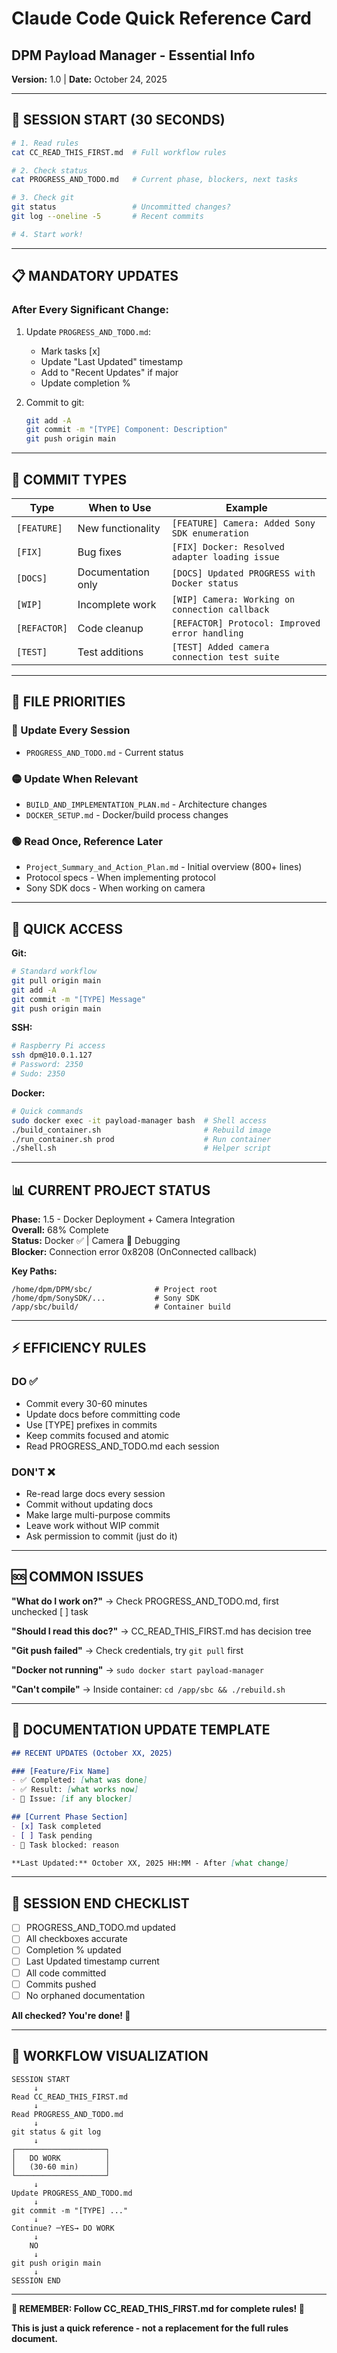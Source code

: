# Claude Code Quick Reference Card
## DPM Payload Manager - Essential Info

**Version:** 1.0 | **Date:** October 24, 2025

---

## 🚀 SESSION START (30 SECONDS)

```bash
# 1. Read rules
cat CC_READ_THIS_FIRST.md  # Full workflow rules

# 2. Check status
cat PROGRESS_AND_TODO.md   # Current phase, blockers, next tasks

# 3. Check git
git status                 # Uncommitted changes?
git log --oneline -5       # Recent commits

# 4. Start work!
```

---

## 📋 MANDATORY UPDATES

### After Every Significant Change:
1. Update `PROGRESS_AND_TODO.md`:
   - Mark tasks [x]
   - Update "Last Updated" timestamp
   - Add to "Recent Updates" if major
   - Update completion %

2. Commit to git:
   ```bash
   git add -A
   git commit -m "[TYPE] Component: Description"
   git push origin main
   ```

---

## 🎯 COMMIT TYPES

| Type | When to Use | Example |
|------|-------------|---------|
| `[FEATURE]` | New functionality | `[FEATURE] Camera: Added Sony SDK enumeration` |
| `[FIX]` | Bug fixes | `[FIX] Docker: Resolved adapter loading issue` |
| `[DOCS]` | Documentation only | `[DOCS] Updated PROGRESS with Docker status` |
| `[WIP]` | Incomplete work | `[WIP] Camera: Working on connection callback` |
| `[REFACTOR]` | Code cleanup | `[REFACTOR] Protocol: Improved error handling` |
| `[TEST]` | Test additions | `[TEST] Added camera connection test suite` |

---

## 📁 FILE PRIORITIES

### 🔴 Update Every Session
- `PROGRESS_AND_TODO.md` - Current status

### 🟡 Update When Relevant
- `BUILD_AND_IMPLEMENTATION_PLAN.md` - Architecture changes
- `DOCKER_SETUP.md` - Docker/build process changes

### 🟢 Read Once, Reference Later
- `Project_Summary_and_Action_Plan.md` - Initial overview (800+ lines)
- Protocol specs - When implementing protocol
- Sony SDK docs - When working on camera

---

## 🔑 QUICK ACCESS

**Git:**
```bash
# Standard workflow
git pull origin main
git add -A
git commit -m "[TYPE] Message"
git push origin main
```

**SSH:**
```bash
# Raspberry Pi access
ssh dpm@10.0.1.127
# Password: 2350
# Sudo: 2350
```

**Docker:**
```bash
# Quick commands
sudo docker exec -it payload-manager bash  # Shell access
./build_container.sh                       # Rebuild image
./run_container.sh prod                    # Run container
./shell.sh                                 # Helper script
```

---

## 📊 CURRENT PROJECT STATUS

**Phase:** 1.5 - Docker Deployment + Camera Integration  
**Overall:** 68% Complete  
**Status:** Docker ✅ | Camera 🐛 Debugging  
**Blocker:** Connection error 0x8208 (OnConnected callback)

**Key Paths:**
```
/home/dpm/DPM/sbc/              # Project root
/home/dpm/SonySDK/...           # Sony SDK
/app/sbc/build/                 # Container build
```

---

## ⚡ EFFICIENCY RULES

### DO ✅
- Commit every 30-60 minutes
- Update docs before committing code
- Use [TYPE] prefixes in commits
- Keep commits focused and atomic
- Read PROGRESS_AND_TODO.md each session

### DON'T ❌
- Re-read large docs every session
- Commit without updating docs
- Make large multi-purpose commits
- Leave work without WIP commit
- Ask permission to commit (just do it)

---

## 🆘 COMMON ISSUES

**"What do I work on?"**
→ Check PROGRESS_AND_TODO.md, first unchecked [ ] task

**"Should I read this doc?"**
→ CC_READ_THIS_FIRST.md has decision tree

**"Git push failed"**
→ Check credentials, try `git pull` first

**"Docker not running"**
→ `sudo docker start payload-manager`

**"Can't compile"**
→ Inside container: `cd /app/sbc && ./rebuild.sh`

---

## 📝 DOCUMENTATION UPDATE TEMPLATE

```markdown
## RECENT UPDATES (October XX, 2025)

### [Feature/Fix Name]
- ✅ Completed: [what was done]
- ✅ Result: [what works now]
- 🐛 Issue: [if any blocker]

## [Current Phase Section]
- [x] Task completed
- [ ] Task pending
- 🐛 Task blocked: reason

**Last Updated:** October XX, 2025 HH:MM - After [what change]
```

---

## 🎯 SESSION END CHECKLIST

- [ ] PROGRESS_AND_TODO.md updated
- [ ] All checkboxes accurate
- [ ] Completion % updated
- [ ] Last Updated timestamp current
- [ ] All code committed
- [ ] Commits pushed
- [ ] No orphaned documentation

**All checked? You're done! 🎉**

---

## 🔄 WORKFLOW VISUALIZATION

```
SESSION START
     ↓
Read CC_READ_THIS_FIRST.md
     ↓
Read PROGRESS_AND_TODO.md
     ↓
git status & git log
     ↓
┌────────────────────┐
│   DO WORK          │
│   (30-60 min)      │
└────────────────────┘
     ↓
Update PROGRESS_AND_TODO.md
     ↓
git commit -m "[TYPE] ..."
     ↓
Continue? ─YES→ DO WORK
     ↓
    NO
     ↓
git push origin main
     ↓
SESSION END
```

---

**🔴 REMEMBER: Follow CC_READ_THIS_FIRST.md for complete rules! 🔴**

**This is just a quick reference - not a replacement for the full rules document.**
